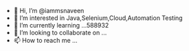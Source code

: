 - 👋 Hi, I’m @iammsnaveen
- 👀 I’m interested in Java,Selenium,Cloud,Automation Testing 
- 🌱 I’m currently learning ...588932
- 💞️ I’m looking to collaborate on ...
- 📫 How to reach me ...

<!---
iammsnaveen/iammsnaveen is a ✨ special ✨ repository because its `README.md` (this file) appears on your GitHub profile.
You can click the Preview link to take a look at your changes.
--->
